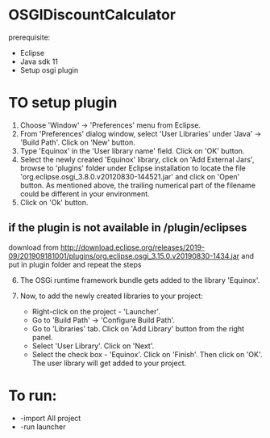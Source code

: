 # OSGIDiscountCalculator
 

prerequisite:
* Eclipse 
* Java sdk 11  
* Setup osgi plugin 

# TO setup plugin

1. Choose 'Window' -> 'Preferences' menu from Eclipse.
2. From 'Preferences' dialog window, select 'User Libraries' under 'Java' -> 'Build Path'. Click on 'New' button.
3. Type 'Equinox' in the 'User library name' field. Click on 'OK' button.
4. Select the newly created 'Equinox' library, click on 'Add External Jars', browse to 'plugins' folder under Eclipse installation to locate the file 'org.eclipse.osgi_3.8.0.v20120830-144521.jar' and click on 'Open' button. As mentioned above, the trailing numerical part of the filename could be different in your environment.
5. Click on 'Ok' button.

## if the plugin is not available in /plugin/eclipses
download from http://download.eclipse.org/releases/2019-09/201909181001/plugins/org.eclipse.osgi_3.15.0.v20190830-1434.jar and put in plugin folder and repeat the steps

6. The OSGi runtime framework bundle gets added to the library 'Equinox'.

5. Now, to add the newly created libraries to your project: 
	- Right-click on the project - 'Launcher'.
	- Go to 'Build Path' -> 'Configure Build Path'. 
	- Go to 'Libraries' tab. Click on 'Add Library' button from the right panel. 
	- Select 'User Library'. Click on 'Next'. 
	- Select the check box - 'Equinox'. Click on 'Finish'. Then click on 'OK'. The user library will get added to your project.



# To run:
 * -import All project
 * -run launcher

